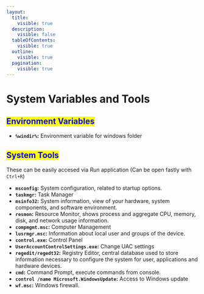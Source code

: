 ```yaml
---
layout:
  title:
    visible: true
  description:
    visible: false
  tableOfContents:
    visible: true
  outline:
    visible: true
  pagination:
    visible: true
---
```


# System Variables and Tools

## <mark style="color:blue;">Environment Variables</mark>

* **`%windir%`:** Environment variable for windows folder



## <mark style="color:blue;">System Tools</mark>

These can be easily accesed via _Run_ application (Can be open fastly with `Ctrl+R`)

* **`msconfig`:** System configuration, related to startup options.
* **`taskmgr`:** Task Manager
* **`msinfo32`:** System information, view of your hardware, system components, and software environment.
* **`resmon`:** Resource Monitor, shows process and aggregate CPU, memory, disk, and network usage information.
* **`compmgmt.msc`:** Computer Management
* **`lusrmgr.msc`:** Information about local user and groups of the device.
* **`control.exe`:** Control Panel
* **`UserAccountControlSettings.exe`:** Change UAC settings
* **`regedit/regedt32`:** Registry Editor, central database used to store information necessary to configure the system for user, applications and hardware devices.
* **`cmd`:** Command Prompt, execute commands from console.
* **`control /name Microsoft.WindowsUpdate`:** Access to Windows update
* **`wf.msc`:** Windows firewall.
